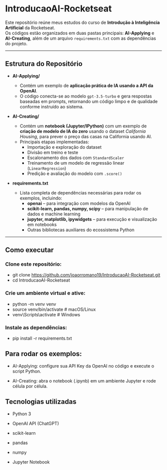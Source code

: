 # IntroducaoAI-Rocketseat
Este repositório reúne meus estudos do curso de **Introdução à Inteligência Artificial** da Rocketseat.  
Os códigos estão organizados em duas pastas principais: **AI-Applying** e **AI-Creating**, além de um arquivo `requirements.txt` com as dependências do projeto.

---

## Estrutura do Repositório

- **AI-Applying/**
  - Contém um exemplo de **aplicação prática de IA usando a API da OpenAI**.
  - O código conecta-se ao modelo `gpt-3.5-turbo` e gera respostas baseadas em prompts, retornando um código limpo e de qualidade conforme instruído ao sistema.

- **AI-Creating/**
  - Contém um **notebook (Jupyter/IPython)** com um exemplo de **criação de modelo de IA do zero** usando o dataset *California Housing*, para prever o preço das casas na California usando AI.
  - Principais etapas implementadas:
    - Importação e exploração do dataset  
    - Divisão em treino e teste  
    - Escalonamento dos dados com `StandardScaler`  
    - Treinamento de um modelo de regressão linear (`LinearRegression`)  
    - Predição e avaliação do modelo com `.score()`  

- **requirements.txt**
  - Lista completa de dependências necessárias para rodar os exemplos, incluindo:
    - **openai** – para integração com modelos da OpenAI  
    - **scikit-learn, pandas, numpy, scipy** – para manipulação de dados e machine learning  
    - **jupyter, matplotlib, ipywidgets** – para execução e visualização em notebooks  
    - Outras bibliotecas auxiliares do ecossistema Python  

---

## Como executar

### Clone este repositório:
   - git clone https://github.com/joaorromano19/IntroducaoAI-Rocketseat.git
   - cd IntroducaoAI-Rocketseat
### Crie um ambiente virtual e ative:

- python -m venv venv
- source venv/bin/activate   # macOS/Linux
- venv\Scripts\activate      # Windows
### Instale as dependências:

- pip install -r requirements.txt

## Para rodar os exemplos:

- AI-Applying: configure sua API Key da OpenAI no código e execute o script Python.

- AI-Creating: abra o notebook (.ipynb) em um ambiente Jupyter e rode célula por célula.

## Tecnologias utilizadas
- Python 3

- OpenAI API (ChatGPT)

- scikit-learn

- pandas

- numpy

- Jupyter Notebook
